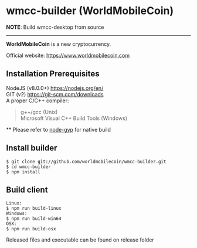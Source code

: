 # wmcc-builder (WorldMobileCoin)

__NOTE__: Build wmcc-desktop from source

---

**WorldMobileCoin** is a new cryptocurrency.

Official website: https://www.worldmobilecoin.com

## Installation Prerequisites
NodeJS (v8.0.0+) https://nodejs.org/en/  
GIT (v2) https://git-scm.com/downloads  
A proper C/C++ compiler:
> g++/gcc (Unix)  
> Microsoft Visual C++ Build Tools (Windows)  

** Please refer to [node-gyp](https://github.com/nodejs/node-gyp) for native build

## Install builder
```
$ git clone git://github.com/worldmobilecoin/wmcc-builder.git
$ cd wmcc-builder
$ npm install
```

## Build client
```
Linux:
$ npm run build-linux
Windows:
$ npm run build-win64
OSX:
$ npm run build-osx
```

Released files and executable can be found on release folder
